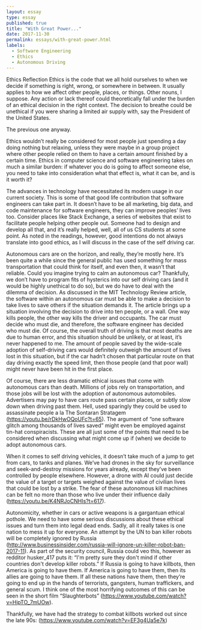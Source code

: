 ```yaml
---
layout: essay
type: essay
published: true
title: "With Great Power..."
date: 2017-11-30
permalink: essays/with-great-power.html
labels:
  - Software Engineering
  - Ethics
  - Autonomous Driving
---
```


Ethics Reflection
Ethics is the code that we all hold ourselves to when we decide if something is right, wrong, or somewhere in between. It usually applies to how we affect other people, places, or things. Other nouns, I suppose. Any action or lack thereof could theoretically fall under the burden of an ethical decision in the right context. The decision to breathe could be unethical if you were sharing a limited air supply with, say the President of the United States. 

The previous one anyway.

Ethics wouldn’t really be considered for most people just spending a day doing nothing but relaxing, unless they were maybe in a group project where other people relied on them to have a certain amount finished by a certain time. Ethics in computer science and software engineering takes on much a similar burden: if whatever you do is going to affect someone else, you need to take into consideration what that effect is, what it can be, and is it worth it?

The advances in technology have necessitated its modern usage in our current society. This is some of that good life contribution that software engineers can take part in. It doesn’t have to be all marketing, big data, and code maintenance for software engineers, they can improve peoples’ lives too. Consider places like Stack Exchange, a series of websites that exist to facilitate people helping other people out. Someone had to design and develop all that, and it’s really helped, well, all of us CS students at some point. As noted in the readings, however, good intentions do not always translate into good ethics, as I will discuss in the case of the self driving car.

Autonomous cars are on the horizon, and really, they’re mostly here. It’s been quite a while since the general public has used something for mass transportation that could think for itself, and even then, it wasn’t that reliable. Could you imagine trying to calm an autonomous car? Thankfully, we don’t have to program fits of hysterics into our self driving cars (and it would be highly unethical to do so), but we do have to deal with the dilemma of decision. As discussed in the MIT Technology Review article, the software within an autonomous car must be able to make a decision to take lives to save others if the situation demands it. The article brings up a situation involving the decision to drive into ten people, or a wall. One way kills people, the other way kills the driver and occupants. The car must decide who must die, and therefore, the software engineer has decided who must die. Of course, the overall truth of driving is that most deaths are due to human error, and this situation should be unlikely, or at least, it’s never happened to me. The amount of people saved by the wide-scale adoption of self-driving cars would definitely outweigh the amount of lives lost in this situation, but if the car hadn’t chosen that particular route on that day driving exactly the speed limit, then those people (and that poor wall) might never have been hit in the first place.

Of course, there are less dramatic ethical issues that come with autonomous cars than death. Millions of jobs rely on transportation, and those jobs will be lost with the adoption of autonomous automobiles. Advertisers may pay to have cars route pass certain places, or subtly slow down when driving past them. Hell, used sparingly they could be used to assassinate people a la The Sontaran Stratagem (https://youtu.be/rDkHwOQoUFc?t=65). The argument of “one software glitch among thousands of lives saved” might even be employed against tin-hat conspiracists. These are all just some of the points that need to be considered when discussing what might come up if (when) we decide to adopt autonomous cars. 

When it comes to self driving vehicles, it doesn’t take much of a jump to get from cars, to tanks and planes. We’ve had drones in the sky for surveillance and seek-and-destroy missions for years already, except they’ve been controlled by people elsewhere. However, a drone with AI could just decide the value of a target or targets weighed against the value of civilian lives that could be lost by a strike. The fear of these autonomous kill machines can be felt no more than those who live under their influence daily (https://youtu.be/K4NRJoCNHIs?t=617). 

Autonomicity, whether in cars or active weapons is a gargantuan ethical pothole. We need to have some serious discussions about these ethical issues and turn them into legal dead ends. Sadly, all it really takes is one nation to mess it up for everyone. An attempt by the UN to ban killer robots will be completely ignored by Russia (http://www.businessinsider.com/russia-will-ignore-un-killer-robot-ban-2017-11). As part of the security council, Russia could veo this, however as redditor husker_417 puts it: “I'm pretty sure they don't mind if other countries don't develop killer robots.” If Russia is going to have killbots, then America is going to have them. If America is going to have them, then its allies are going to have them. If all these nations have them, then they’re going to end up in the hands of terrorists, gangsters, human traffickers, and general scum. I think one of the most horrifying outcomes of this can be seen in the short film “Slaughterbots” (https://www.youtube.com/watch?v=HipTO_7mUOw).

Thankfully, we have had the strategy to combat killbots worked out since the late 90s:
(https://www.youtube.com/watch?v=EF3g4Ua5e7k)

